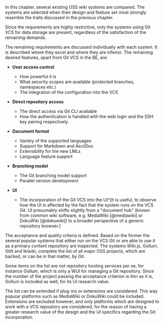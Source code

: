 In this chapter, several existing OSS wiki systems are compared.
The systems are selected when their design and feature set most strongly resemble the traits discussed in the previous chapter.

Since the requirements are highly restrictive, only the systems using Git VCS for data storage are present, regardless of the satisfaction of the remaining demands.

The remaining requirements are discussed individually with each system.
It is described where they excel and where they are inferior.
The remaining desired features, apart from Git VCS in the BE, are:

* **User access control**
    * How powerful it is
    * What security scopes are available (protected branches, namespaces etc.)
    * The integration of the configuration into the VCS

* **Direct repository access**
    * The direct access via Git CLI available
    * How the authentication is handled with the web login and the SSH key pairing respectively

* **Document format**
    * Variety of the supported languages
    * Support for Markdown and AsciiDoc
    * Extensibility for the new LMLs
    * Language feature support

* **Branching model**
    * The Git branching model support
    * Parallel version development

* **UI**
    * The incorporation of the Git VCS into the UI^[It is useful, to observe how the UI is affected by the fact that the system runs on the VCS Git. UI presumably shifts slightly from a "document hub" (known from common wiki software, e.g. MediaWiki [@mediawiki] or DokuWiki [@dokuwiki]) to a broader perspective of a generic repository browser.]


The acceptance and quality criteria is defined.
Based on the former the several popular systems that either run on the VCS Git or are able to use it as a primary content repository are inspected.
The systems Wiki.js, Gollum, Gitit and Ikiwiki, complete the list of all major OSS projects, which are backed, or can be in that matter, by Git.

Some items on the list are not repository hosting services per se, for instance Gollum, which is only a WUI for managing a Git repository.
Since the number of the project passing the acceptance criterion is thin as it is, Gollum is included as well, for its UI research value.

The list can be extended if plug-ins or extensions are considered.
This way popular platforms such as MediaWiki or DokuWiki could be included.
Extensions are excluded however, and only platforms which are designed to work with a VCS repository are considered, for the reason of having a greater research value of the design and the UI specifics regarding the Git incorporation.
